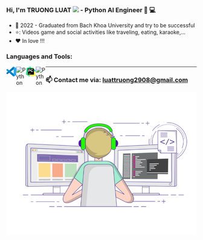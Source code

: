 ### Hi, I'm TRUONG LUAT <img src="https://media.giphy.com/media/hvRJCLFzcasrR4ia7z/giphy.gif" width="25px"> - Python AI Engineer 🤖 💻


- 💪 2022 - Graduated from Bach Khoa University and try to be successful
- ⭐: Videos game and social activities like traveling, eating, karaoke,...
- ❤️ In love !!!

### Languages and Tools:
<img align="left" alt="Visual Studio Code" width="26px" src="https://raw.githubusercontent.com/github/explore/80688e429a7d4ef2fca1e82350fe8e3517d3494d/topics/visual-studio-code/visual-studio-code.png" />
<img align="left" alt="Python" width="26px" src="https://upload.wikimedia.org/wikipedia/commons/thumb/0/0a/Python.svg/1200px-Python.svg.png" /> 
<img align="left" alt="Python" width="26px" src="pycharm.png" /> 
<img align="left" alt="Python" width="26px" src="https://images2.freesion.com/282/eb/eb2c5acfb0cf98f7219e8195e43c5732.png" /> 

---

### 📫 Contact me via: luattruong2908@gmail.com

<p align="center">
  <img src="coding-freak.gif?raw=true"/>
</p>
